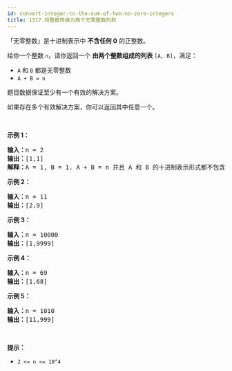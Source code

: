 ```yaml
---
id: convert-integer-to-the-sum-of-two-no-zero-integers
title: 1317.将整数转换为两个无零整数的和
---
```

「无零整数」是十进制表示中 **不含任何 0** 的正整数。

给你一个整数 <code>n</code>，请你返回一个 **由两个整数组成的列表** <code>[A, B]</code>，满足：


- <code>A</code> 和 <code>B</code> 都是无零整数
- <code>A + B = n</code>

题目数据保证至少有一个有效的解决方案。

如果存在多个有效解决方案，你可以返回其中任意一个。

 

**示例 1：**


<pre><strong>输入：</strong>n = 2<br/><strong>输出：</strong>[1,1]<br/><strong>解释：</strong>A = 1, B = 1. A + B = n 并且 A 和 B 的十进制表示形式都不包含任何 0 。<br/></pre>

**示例 2：**


<pre><strong>输入：</strong>n = 11<br/><strong>输出：</strong>[2,9]<br/></pre>

**示例 3：**


<pre><strong>输入：</strong>n = 10000<br/><strong>输出：</strong>[1,9999]<br/></pre>

**示例 4：**


<pre><strong>输入：</strong>n = 69<br/><strong>输出：</strong>[1,68]<br/></pre>

**示例 5：**


<pre><strong>输入：</strong>n = 1010<br/><strong>输出：</strong>[11,999]<br/></pre>

 

**提示：**


- <code>2 &lt;= n &lt;= 10^4</code>
